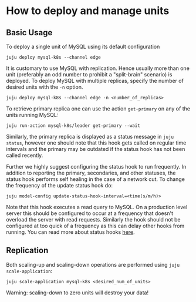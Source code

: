 # How to deploy and manage units

## Basic Usage

To deploy a single unit of MySQL using its default configuration
```shell
juju deploy mysql-k8s --channel edge
```

It is customary to use MySQL with replication. Hence usually more than one unit (preferably an odd number to prohibit a "split-brain" scenario) is deployed. To deploy MySQL with multiple replicas, specify the number of desired units with the `-n` option.
```shell
juju deploy mysql-k8s --channel edge -n <number_of_replicas>
```

To retrieve primary replica one can use the action `get-primary` on any of the units running MySQL:
```shell
juju run-action mysql-k8s/leader get-primary --wait
```

Similarly, the primary replica is displayed as a status message in `juju status`, however one should note that this hook gets called on regular time intervals and the primary may be outdated if the status hook has not been called recently.

Further we highly suggest configuring the status hook to run frequently. In addition to reporting the primary, secondaries, and other statuses, the status hook performs self healing in the case of a network cut. To change the frequency of the update status hook do:
```shell
juju model-config update-status-hook-interval=<time(s/m/h)>
```
Note that this hook executes a read query to MySQL. On a production level server this should be configured to occur at a frequency that doesn't overload the server with read requests. Similarly the hook should not be configured at too quick of a frequency as this can delay other hooks from running. You can read more about status hooks [here](https://juju.is/docs/sdk/update-status-event).

## Replication

Both scaling-up and scaling-down operations are performed using `juju scale-application`:
```shell
juju scale-application mysql-k8s <desired_num_of_units>
```

Warning: scaling-down to zero units will destroy your data!
